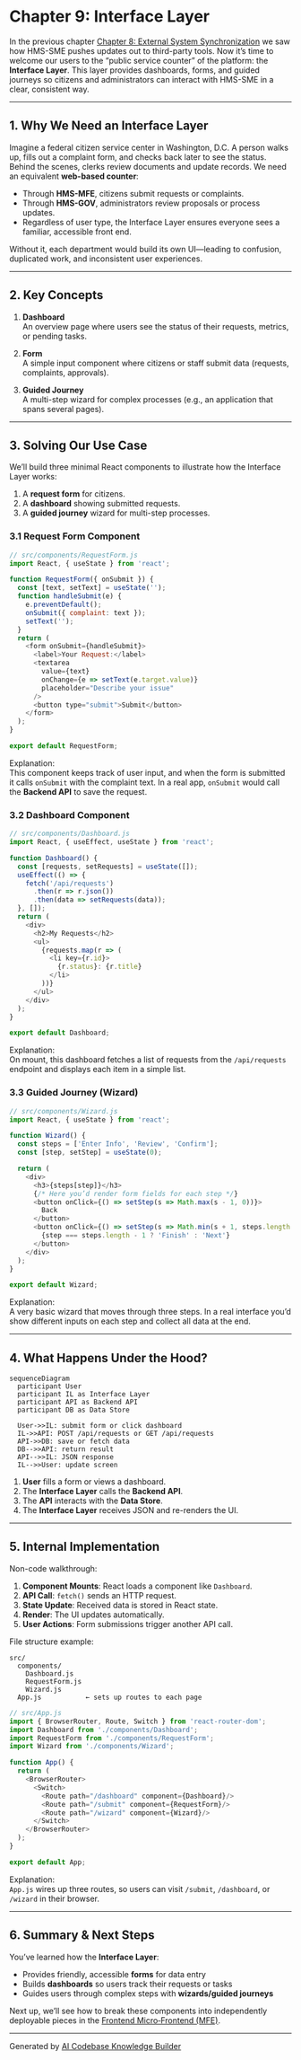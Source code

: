 # Chapter 9: Interface Layer

In the previous chapter [Chapter 8: External System Synchronization](08_external_system_synchronization_.md) we saw how HMS-SME pushes updates out to third-party tools. Now it’s time to welcome our users to the “public service counter” of the platform: the **Interface Layer**. This layer provides dashboards, forms, and guided journeys so citizens and administrators can interact with HMS-SME in a clear, consistent way.

---

## 1. Why We Need an Interface Layer

Imagine a federal citizen service center in Washington, D.C. A person walks up, fills out a complaint form, and checks back later to see the status. Behind the scenes, clerks review documents and update records. We need an equivalent **web-based counter**:

- Through **HMS-MFE**, citizens submit requests or complaints.  
- Through **HMS-GOV**, administrators review proposals or process updates.  
- Regardless of user type, the Interface Layer ensures everyone sees a familiar, accessible front end.

Without it, each department would build its own UI—leading to confusion, duplicated work, and inconsistent user experiences.

---

## 2. Key Concepts

1. **Dashboard**  
   An overview page where users see the status of their requests, metrics, or pending tasks.

2. **Form**  
   A simple input component where citizens or staff submit data (requests, complaints, approvals).

3. **Guided Journey**  
   A multi-step wizard for complex processes (e.g., an application that spans several pages).

---

## 3. Solving Our Use Case

We’ll build three minimal React components to illustrate how the Interface Layer works:

1. A **request form** for citizens.  
2. A **dashboard** showing submitted requests.  
3. A **guided journey** wizard for multi-step processes.

### 3.1 Request Form Component

```js
// src/components/RequestForm.js
import React, { useState } from 'react';

function RequestForm({ onSubmit }) {
  const [text, setText] = useState('');
  function handleSubmit(e) {
    e.preventDefault();
    onSubmit({ complaint: text });
    setText('');
  }
  return (
    <form onSubmit={handleSubmit}>
      <label>Your Request:</label>
      <textarea
        value={text}
        onChange={e => setText(e.target.value)}
        placeholder="Describe your issue"
      />
      <button type="submit">Submit</button>
    </form>
  );
}

export default RequestForm;
```

Explanation:  
This component keeps track of user input, and when the form is submitted it calls `onSubmit` with the complaint text. In a real app, `onSubmit` would call the **Backend API** to save the request.

### 3.2 Dashboard Component

```js
// src/components/Dashboard.js
import React, { useEffect, useState } from 'react';

function Dashboard() {
  const [requests, setRequests] = useState([]);
  useEffect(() => {
    fetch('/api/requests')
      .then(r => r.json())
      .then(data => setRequests(data));
  }, []);
  return (
    <div>
      <h2>My Requests</h2>
      <ul>
        {requests.map(r => (
          <li key={r.id}>
            {r.status}: {r.title}
          </li>
        ))}
      </ul>
    </div>
  );
}

export default Dashboard;
```

Explanation:  
On mount, this dashboard fetches a list of requests from the `/api/requests` endpoint and displays each item in a simple list.

### 3.3 Guided Journey (Wizard)

```js
// src/components/Wizard.js
import React, { useState } from 'react';

function Wizard() {
  const steps = ['Enter Info', 'Review', 'Confirm'];
  const [step, setStep] = useState(0);

  return (
    <div>
      <h3>{steps[step]}</h3>
      {/* Here you’d render form fields for each step */}
      <button onClick={() => setStep(s => Math.max(s - 1, 0))}>
        Back
      </button>
      <button onClick={() => setStep(s => Math.min(s + 1, steps.length - 1))}>
        {step === steps.length - 1 ? 'Finish' : 'Next'}
      </button>
    </div>
  );
}

export default Wizard;
```

Explanation:  
A very basic wizard that moves through three steps. In a real interface you’d show different inputs on each step and collect all data at the end.

---

## 4. What Happens Under the Hood?

```mermaid
sequenceDiagram
  participant User
  participant IL as Interface Layer
  participant API as Backend API
  participant DB as Data Store

  User->>IL: submit form or click dashboard
  IL->>API: POST /api/requests or GET /api/requests
  API->>DB: save or fetch data
  DB-->>API: return result
  API-->>IL: JSON response
  IL-->>User: update screen
```

1. **User** fills a form or views a dashboard.  
2. The **Interface Layer** calls the **Backend API**.  
3. The **API** interacts with the **Data Store**.  
4. The **Interface Layer** receives JSON and re-renders the UI.

---

## 5. Internal Implementation

Non-code walkthrough:

1. **Component Mounts**: React loads a component like `Dashboard`.  
2. **API Call**: `fetch()` sends an HTTP request.  
3. **State Update**: Received data is stored in React state.  
4. **Render**: The UI updates automatically.  
5. **User Actions**: Form submissions trigger another API call.

File structure example:

```
src/
  components/
    Dashboard.js
    RequestForm.js
    Wizard.js
  App.js           ← sets up routes to each page
```

```js
// src/App.js
import { BrowserRouter, Route, Switch } from 'react-router-dom';
import Dashboard from './components/Dashboard';
import RequestForm from './components/RequestForm';
import Wizard from './components/Wizard';

function App() {
  return (
    <BrowserRouter>
      <Switch>
        <Route path="/dashboard" component={Dashboard}/>
        <Route path="/submit" component={RequestForm}/>
        <Route path="/wizard" component={Wizard}/>
      </Switch>
    </BrowserRouter>
  );
}

export default App;
```

Explanation:  
`App.js` wires up three routes, so users can visit `/submit`, `/dashboard`, or `/wizard` in their browser.

---

## 6. Summary & Next Steps

You’ve learned how the **Interface Layer**:

- Provides friendly, accessible **forms** for data entry  
- Builds **dashboards** so users track their requests or tasks  
- Guides users through complex steps with **wizards/guided journeys**  

Next up, we’ll see how to break these components into independently deployable pieces in the [Frontend Micro‐Frontend (MFE)](10_frontend_micro_frontend__mfe__.md).

---

Generated by [AI Codebase Knowledge Builder](https://github.com/The-Pocket/Tutorial-Codebase-Knowledge)